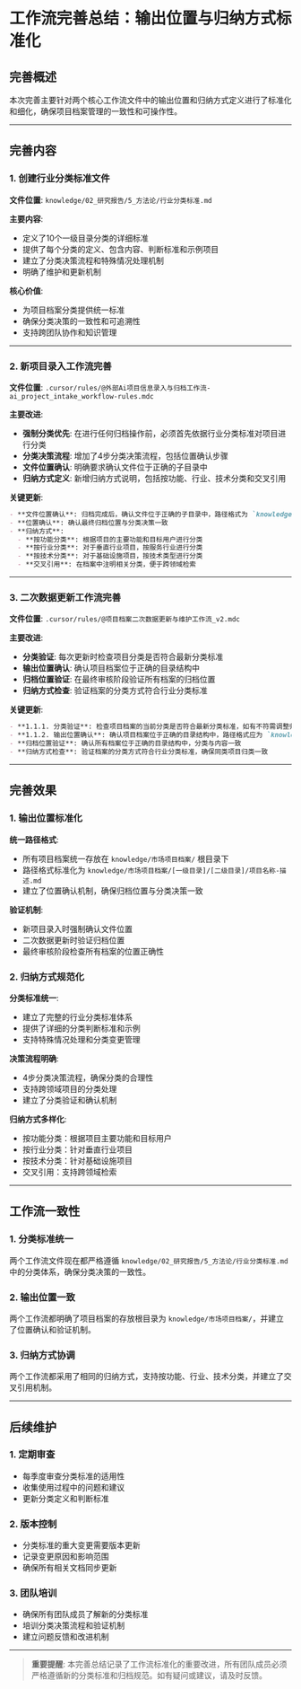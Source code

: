 # 工作流完善总结：输出位置与归纳方式标准化

## 完善概述

本次完善主要针对两个核心工作流文件中的输出位置和归纳方式定义进行了标准化和细化，确保项目档案管理的一致性和可操作性。

---

## 完善内容

### 1. 创建行业分类标准文件

**文件位置**: `knowledge/02_研究报告/5_方法论/行业分类标准.md`

**主要内容**:
- 定义了10个一级目录分类的详细标准
- 提供了每个分类的定义、包含内容、判断标准和示例项目
- 建立了分类决策流程和特殊情况处理机制
- 明确了维护和更新机制

**核心价值**:
- 为项目档案分类提供统一标准
- 确保分类决策的一致性和可追溯性
- 支持跨团队协作和知识管理

---

### 2. 新项目录入工作流完善

**文件位置**: `.cursor/rules/@外部Ai项目信息录入与归档工作流-ai_project_intake_workflow-rules.mdc`

**主要改进**:
- **强制分类优先**: 在进行任何归档操作前，必须首先依据行业分类标准对项目进行分类
- **分类决策流程**: 增加了4步分类决策流程，包括位置确认步骤
- **文件位置确认**: 明确要求确认文件位于正确的子目录中
- **归纳方式定义**: 新增归纳方式说明，包括按功能、行业、技术分类和交叉引用

**关键更新**:
```markdown
- **文件位置确认**: 归档完成后，确认文件位于正确的子目录中，路径格式为 `knowledge/市场项目档案/[一级目录]/[二级目录]/项目名称-描述.md`
- **位置确认**: 确认最终归档位置与分类决策一致
- **归纳方式**:
  - **按功能分类**: 根据项目的主要功能和目标用户进行分类
  - **按行业分类**: 对于垂直行业项目，按服务行业进行分类
  - **按技术分类**: 对于基础设施项目，按技术类型进行分类
  - **交叉引用**: 在档案中注明相关分类，便于跨领域检索
```

---

### 3. 二次数据更新工作流完善

**文件位置**: `.cursor/rules/@项目档案二次数据更新与维护工作流_v2.mdc`

**主要改进**:
- **分类验证**: 每次更新时检查项目分类是否符合最新分类标准
- **输出位置确认**: 确认项目档案位于正确的目录结构中
- **归档位置验证**: 在最终审核阶段验证所有档案的归档位置
- **归纳方式检查**: 验证档案的分类方式符合行业分类标准

**关键更新**:
```markdown
- **1.1.1. 分类验证**: 检查项目档案的当前分类是否符合最新分类标准，如有不符需调整归档位置
- **1.1.2. 输出位置确认**: 确认项目档案位于正确的目录结构中，路径格式应为 `knowledge/市场项目档案/[一级目录]/[二级目录]/项目名称-描述.md`
- **归档位置验证**: 确认所有档案位于正确的目录结构中，分类与内容一致
- **归纳方式检查**: 验证档案的分类方式符合行业分类标准，确保同类项目归类一致
```

---

## 完善效果

### 1. 输出位置标准化

**统一路径格式**:
- 所有项目档案统一存放在 `knowledge/市场项目档案/` 根目录下
- 路径格式标准化为 `knowledge/市场项目档案/[一级目录]/[二级目录]/项目名称-描述.md`
- 建立了位置确认机制，确保归档位置与分类决策一致

**验证机制**:
- 新项目录入时强制确认文件位置
- 二次数据更新时验证归档位置
- 最终审核阶段检查所有档案的位置正确性

### 2. 归纳方式规范化

**分类标准统一**:
- 建立了完整的行业分类标准体系
- 提供了详细的分类判断标准和示例
- 支持特殊情况处理和分类变更管理

**决策流程明确**:
- 4步分类决策流程，确保分类的合理性
- 支持跨领域项目的分类处理
- 建立了分类验证和确认机制

**归纳方式多样化**:
- 按功能分类：根据项目主要功能和目标用户
- 按行业分类：针对垂直行业项目
- 按技术分类：针对基础设施项目
- 交叉引用：支持跨领域检索

---

## 工作流一致性

### 1. 分类标准统一

两个工作流文件现在都严格遵循 `knowledge/02_研究报告/5_方法论/行业分类标准.md` 中的分类体系，确保分类决策的一致性。

### 2. 输出位置一致

两个工作流都明确了项目档案的存放根目录为 `knowledge/市场项目档案/`，并建立了位置确认和验证机制。

### 3. 归纳方式协调

两个工作流都采用了相同的归纳方式，支持按功能、行业、技术分类，并建立了交叉引用机制。

---

## 后续维护

### 1. 定期审查

- 每季度审查分类标准的适用性
- 收集使用过程中的问题和建议
- 更新分类定义和判断标准

### 2. 版本控制

- 分类标准的重大变更需要版本更新
- 记录变更原因和影响范围
- 确保所有相关文档同步更新

### 3. 团队培训

- 确保所有团队成员了解新的分类标准
- 培训分类决策流程和验证机制
- 建立问题反馈和改进机制

---

> **重要提醒**: 本完善总结记录了工作流标准化的重要改进，所有团队成员必须严格遵循新的分类标准和归档规范。如有疑问或建议，请及时反馈。 